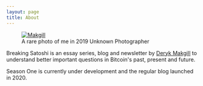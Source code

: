 ```yaml
---
layout: page
title: About
---
```



<figure class="side" data-url="http://derykmakgill.com/M.jpg">
  <a href="http://derykmakgill.com/M.jpg" target="_blank">
    <img src="http://derykmakgill.com/M.jpg" alt="Makgill" loading="lazy">
  </a>
  <figcaption>
    A rare photo of me in 2019
    
<span class="image-credit">
        Unknown Photographer
      </span>
    
  </figcaption>
</figure>

Breaking Satoshi is an essay series, blog and newsletter by [Deryk Makgill](https://derykmakgill.com) to understand better important questions in Bitcoin's past, present and future.

Season One is currently under development and the regular blog launched in 2020.

